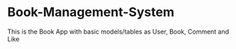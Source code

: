 # Book-Management-System
This is the Book App with basic models/tables as User, Book, Comment and Like
